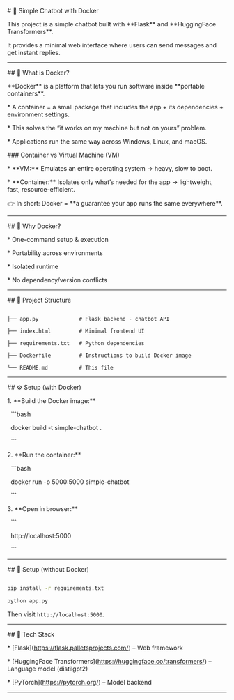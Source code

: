 \# 🤖 Simple Chatbot with Docker



This project is a simple chatbot built with \*\*Flask\*\* and \*\*HuggingFace Transformers\*\*.

It provides a minimal web interface where users can send messages and get instant replies.



---



\## 🐳 What is Docker?



\*\*Docker\*\* is a platform that lets you run software inside \*\*portable containers\*\*.



\* A container = a small package that includes the app + its dependencies + environment settings.

\* This solves the “it works on my machine but not on yours” problem.

\* Applications run the same way across Windows, Linux, and macOS.



\### Container vs Virtual Machine (VM)



\* \*\*VM:\*\* Emulates an entire operating system → heavy, slow to boot.

\* \*\*Container:\*\* Isolates only what’s needed for the app → lightweight, fast, resource-efficient.



👉 In short: Docker = \*\*a guarantee your app runs the same everywhere\*\*.



---



\## 🚀 Why Docker?



\* One-command setup \& execution

\* Portability across environments

\* Isolated runtime

\* No dependency/version conflicts



---



\## 📂 Project Structure



```

├── app.py             # Flask backend - chatbot API

├── index.html         # Minimal frontend UI

├── requirements.txt   # Python dependencies

├── Dockerfile         # Instructions to build Docker image

└── README.md          # This file

```



---



\## ⚙️ Setup (with Docker)



1\. \*\*Build the Docker image:\*\*



&nbsp;  ```bash

&nbsp;  docker build -t simple-chatbot .

&nbsp;  ```



2\. \*\*Run the container:\*\*



&nbsp;  ```bash

&nbsp;  docker run -p 5000:5000 simple-chatbot

&nbsp;  ```



3\. \*\*Open in browser:\*\*



&nbsp;  ```

&nbsp;  http://localhost:5000

&nbsp;  ```



---



\## 🔧 Setup (without Docker)



```bash

pip install -r requirements.txt

python app.py

```



Then visit `http://localhost:5000`.



---



\## 🧠 Tech Stack



\* \[Flask](https://flask.palletsprojects.com/) – Web framework

\* \[HuggingFace Transformers](https://huggingface.co/transformers/) – Language model (distilgpt2)

\* \[PyTorch](https://pytorch.org/) – Model backend



---



